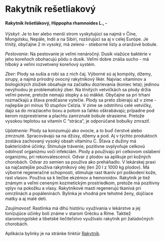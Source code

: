 Rakytník rešetliakový
=====================

#### Rakytník řešetlákový, Hippopha rhamnoides L., -

*Výskyt*: Je to ker alebo menší strom vyskytujúci sa najmä v Číne, Mongolsku,
Nepále, Indii a na Sibíri, rozširujúci sa aj v celej Európe. Je tŕnitý, obyčajne
2 m vysoký, má zeleno - stieborné listy a oranžové bobule.

*Pestovanie*: Na pestovanie je veľmi nenáročný. Dusík viažúce baktérie v jeho
koreňoch obohacujú pôdu o dusík. Veľmi dobre znáša sucho - má hlboký a veľmi
rozvetvený koreňový systém.

*Zber*: Plody sa sušia a robí sa z nich čaj. Výborné sú aj kompóty, džemy,
sirupy, a najmä prírodný ovocný rakytníkový likér. Najviac vitamínov a
biologických zložiek obsahuje na začiatku dozrievania (koniec leta); jedinou
nevýhodou je problematický zber. Na tŕnitých vetvičkách sa plody držia veľmi
pevne, pretože nemajú stopky a sú mäkké. Obyčajne sa pri trhaní rozmačkajú a
šťava predčasne vytečie. Plody sa preto zbierajú až v zime - najlepšie pri mínus
10 stupňov Celzia. V zime se odstrihnú celé vetvičky, dajú sa do mraziaceho boxu
a potom sa ľahko oškrabávajú; prípadne pod kerom rozprestrieme a plachtu
zamrznuté bobule strasieme. Pretože vysokou teplotou sa vitamín C “stráca”, je
odporúčané bobulky zmraziť.

*Uplatnenie*: Plody sa konzumujú ako ovocie, a to buď čerstvé alebo zmrznuté.
Spracovávajú sa na džúsy, džemy a pod. Aj v týchto produktoch zostáva zachovaný
vysoký obsah vitamínu C. Šťava z dužiny má baktericidné účinky. Stimuluje
trávenie, pozitívne ovplyvňuje celkovú odolnosť organizmu voči infekciám. Plody
a používajú pri celkovom oslabení organizmu, pri rekonvalescencii. Odvar z
plodov sa aplikuje pri kožných chorobách. Odvar zo semien sa používa ako
preháňadlo. V lekárskej praxi sa najčastejšie používa rakytníkový olej (len 20 l
z 1000 kg plodov). Má výborné regeneračné schopnosti, stimuluje rast tkanív pri
poškodení kože, rast vlasov. Používa sa k liečbe ekzémov a hemoroidov. Rakytník
je tiež známym a veľmi ceneným kozmetickým prostriedkom, pretože má pozitívny
vplyv na pokožku a vlasy. Rakytníkové masti regenerujú tkanivá pri omrzlinách a
popáleninách. Bylinka je vhodná pre tehotné ženy, dojčiace matky a aj malé deti.

*Zaujímavosť*: Rastlinka má dlhú históriu využívania v lekárstve a jej
tonizujúce účinky boli známe v starom Grécku a Ríme. Taktiež staromongolské a
tibetské liečiteľstvo využívalo rakytník pri žalúdočných chorobách.

Aplikácia bylinky je na stránke tinktúr
[Rakytník](http://staticfile.net/product/rakytnik/).

